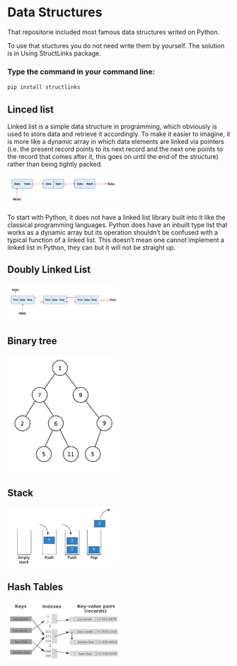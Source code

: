 # Data Structures

That repositorie included most famous data structures writed on Python.

To use that stuctures you do not need write them by yourself. The solution is in Using StructLinks package.

### Type the command in your command line:
```bash
pip install structlinks
```


## Linced list

Linked list is a simple data structure in programming, which obviously is used to store data and retrieve it accordingly. To make it easier to imagine, it is more like a dynamic array in which data elements are linked via pointers (i.e. the present record points to its next record and the next one points to the record that comes after it, this goes on until the end of the structure) rather than being tightly packed.

<img src="https://github.com/ArtemenkoDany/Data-Structures/blob/main/pic/linked-list.PNG" alt="image" width="50%"/>

To start with Python, it does not have a linked list library built into it like the classical programming languages. Python does have an inbuilt type list that works as a dynamic array but its operation shouldn’t be confused with a typical function of a linked list. This doesn’t mean one cannot implement a linked list in Python, they can but it will not be straight up. 

## Doubly Linked List

<img src="https://github.com/ArtemenkoDany/Data-Structures/blob/main/pic/doubly-linked-list.png" alt="image" width="50%"/>

## Binary tree

<img src="https://github.com/ArtemenkoDany/Data-Structures/blob/main/pic/Binary_tree_v2.svg.png" alt="image" width="50%"/>

## Stack

<img src="https://github.com/ArtemenkoDany/Data-Structures/blob/main/pic/satck.jpg" alt="image" width="50%"/>

## Hash Tables

<img src="https://github.com/ArtemenkoDany/Data-Structures/blob/main/pic/hash-table.png" alt="image" width="50%"/>
